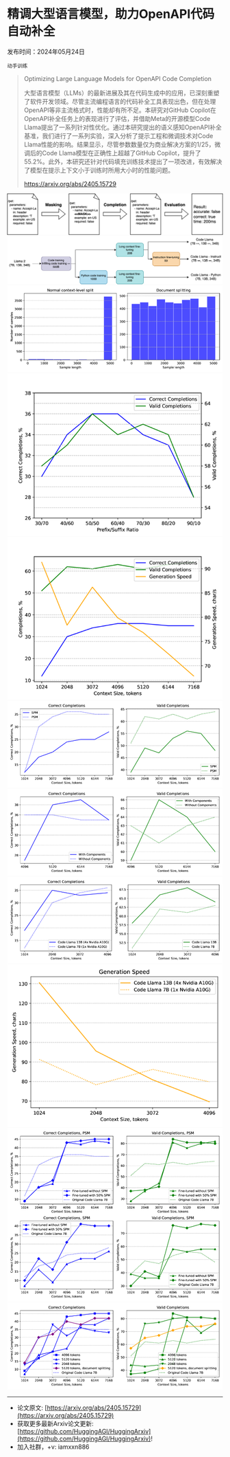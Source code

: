 # 精调大型语言模型，助力OpenAPI代码自动补全
发布时间：2024年05月24日

`动手训练`
> Optimizing Large Language Models for OpenAPI Code Completion
>
> 大型语言模型（LLMs）的最新进展及其在代码生成中的应用，已深刻重塑了软件开发领域。尽管主流编程语言的代码补全工具表现出色，但在处理OpenAPI等非主流格式时，性能却有所不足。本研究对GitHub Copilot在OpenAPI补全任务上的表现进行了评估，并借助Meta的开源模型Code Llama提出了一系列针对性优化。通过本研究提出的语义感知OpenAPI补全基准，我们进行了一系列实验，深入分析了提示工程和微调技术对Code Llama性能的影响。结果显示，尽管参数数量仅为商业解决方案的1/25，微调后的Code Llama模型在正确性上超越了GitHub Copilot，提升了55.2%。此外，本研究还针对代码填充训练技术提出了一项改进，有效解决了模型在提示上下文小于训练时所用大小时的性能问题。
>
> https://arxiv.org/abs/2405.15729

![](https://raw.githubusercontent.com/HuggingAGI/HuggingArxiv/main/paper_images/2405.15729/benchmark-pipeline.png)
![](https://raw.githubusercontent.com/HuggingAGI/HuggingArxiv/main/paper_images/2405.15729/code-llama-family.png)
![](https://raw.githubusercontent.com/HuggingAGI/HuggingArxiv/main/paper_images/2405.15729/x1.png)
![](https://raw.githubusercontent.com/HuggingAGI/HuggingArxiv/main/paper_images/2405.15729/x2.png)
![](https://raw.githubusercontent.com/HuggingAGI/HuggingArxiv/main/paper_images/2405.15729/x3.png)
![](https://raw.githubusercontent.com/HuggingAGI/HuggingArxiv/main/paper_images/2405.15729/x4.png)
![](https://raw.githubusercontent.com/HuggingAGI/HuggingArxiv/main/paper_images/2405.15729/x5.png)
![](https://raw.githubusercontent.com/HuggingAGI/HuggingArxiv/main/paper_images/2405.15729/x6.png)
![](https://raw.githubusercontent.com/HuggingAGI/HuggingArxiv/main/paper_images/2405.15729/x7.png)
![](https://raw.githubusercontent.com/HuggingAGI/HuggingArxiv/main/paper_images/2405.15729/x8.png)
![](https://raw.githubusercontent.com/HuggingAGI/HuggingArxiv/main/paper_images/2405.15729/x9.png)

<hr />

- 论文原文: [https://arxiv.org/abs/2405.15729](https://arxiv.org/abs/2405.15729)
- 获取更多最新Arxiv论文更新: [https://github.com/HuggingAGI/HuggingArxiv](https://github.com/HuggingAGI/HuggingArxiv)!
- 加入社群，+v: iamxxn886